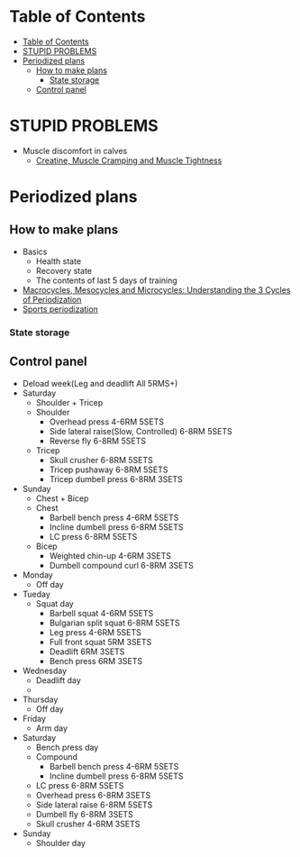 # Table of Contents
- [Table of Contents](#table-of-contents)
- [STUPID PROBLEMS](#stupid-problems)
- [Periodized plans](#periodized-plans)
  - [How to make plans](#how-to-make-plans)
    - [State storage](#state-storage)
  - [Control panel](#control-panel)

# STUPID PROBLEMS
- Muscle discomfort in calves
  - [Creatine, Muscle Cramping and Muscle Tightness](http://www.andersenchiro.com/Creatine,%20Muscle%20Cramping%20and%20Muscle%20Tightness.htm)


# Periodized plans
## How to make plans
- Basics
  - Health state
  - Recovery state
  - The contents of last 5 days of training
- [Macrocycles, Mesocycles and Microcycles: Understanding the 3 Cycles of Periodization](https://www.trainingpeaks.com/blog/macrocycles-mesocycles-and-microcycles-understanding-the-3-cycles-of-periodization/#:~:text=A%20mesocycle%20refers%20to%20a,usually%20a%20week%20of%20training.)
- [Sports periodization](https://en.wikipedia.org/wiki/Sports_periodization#:~:text=The%20microcycle%20is%20generally%20up,representing%20a%20year%20or%20two.)
### State storage
## Control panel
- Deload week(Leg and deadlift All 5RMS+)
- Saturday
  - Shoulder + Tricep
  - Shoulder
    - Overhead press 4-6RM 5SETS
    - Side lateral raise(Slow, Controlled) 6-8RM 5SETS
    - Reverse fly 6-8RM 5SETS
  - Tricep
    - Skull crusher 6-8RM 5SETS
    - Tricep pushaway 6-8RM 5SETS
    - Tricep dumbell press 6-8RM 3SETS
- Sunday
  - Chest + Bicep
  - Chest
    - Barbell bench press 4-6RM 5SETS
    - Incline dumbell press 6-8RM 5SETS
    - LC press 6-8RM 5SETS
  - Bicep
    - Weighted chin-up 4-6RM 3SETS
    - Dumbell compound curl 6-8RM 3SETS
- Monday
  - Off day
- Tueday
  - Squat day
    - Barbell squat 4-6RM 5SETS
    - Bulgarian split squat 6-8RM 5SETS
    - Leg press 4-6RM 5SETS
    - Full front squat 5RM 3SETS
    - Deadlift 6RM 3SETS
    - Bench press 6RM 3SETS
- Wednesday
  - Deadlift day
  - 
- Thursday
  - Off day
- Friday
  - Arm day
- Saturday
  - Bench press day
  - Compound
    - Barbell bench press 4-6RM 5SETS
    - Incline dumbell press 6-8RM 5SETS
  - LC press 6-8RM 5SETS
  - Overhead press 6-8RM 3SETS
  - Side lateral raise 6-8RM 5SETS
  - Dumbell fly 6-8RM 3SETS
  - Skull crusher 4-6RM 3SETS
- Sunday
  - Shoulder day